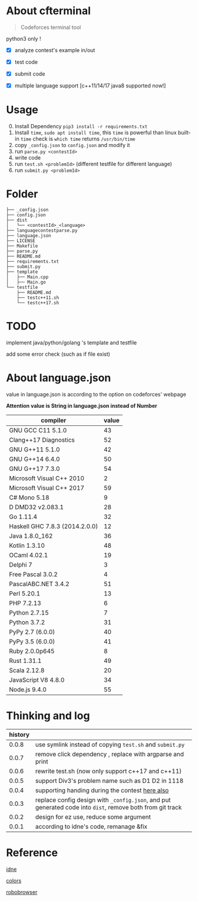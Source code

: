 # About cfterminal 

> Codeforces terminal tool

python3 only !

- [x] analyze contest's example in/out

- [x] test code

- [x] submit code

- [x] multiple language support [c++11/14/17 java8 supported now!]

# Usage


0. Install Dependency `pip3 install -r requirements.txt`
1. Install `time`, `sudo apt install time`, this `time` is powerful than linux built-in `time` check is `which time` returns `/usr/bin/time`
2. copy `_config.json` to `config.json` and modify it
3. run `parse.py <contestId>`
4. write code
5. run `test.sh <problemId>` (different testfile for different language)
6. run `submit.py <problemId>`

# Folder

```
├── _config.json
├── config.json
├── dist
│   └── <contestId>_<language>
├── languagecontestparse.py
├── language.json
├── LICENSE
├── Makefile
├── parse.py
├── README.md
├── requirements.txt
├── submit.py
├── template
│   ├── Main.cpp
│   ├── Main.go
└── testfile
    ├── README.md
    ├── testc++11.sh
    └── testc++17.sh
```

# TODO

implement java/python/golang 's template and testfile

add some error check (such as if file exist)

# About language.json

value in language.json is according to the option on codeforces' webpage

**Attention value is String in language.json instead of Number**

|compiler|value|
|---|---|
|GNU GCC C11 5.1.0|43|
|Clang++17 Diagnostics| 52|
|GNU G++11 5.1.0| 42|
|GNU G++14 6.4.0| 50|
|GNU G++17 7.3.0| 54|
|Microsoft Visual C++ 2010| 2|
|Microsoft Visual C++ 2017| 59|
|C# Mono 5.18| 9|
|D DMD32 v2.083.1| 28|
|Go 1.11.4| 32|
|Haskell GHC 7.8.3 (2014.2.0.0)| 12|
|Java 1.8.0_162| 36|
|Kotlin 1.3.10| 48|
|OCaml 4.02.1| 19|
|Delphi 7| 3|
|Free Pascal 3.0.2| 4|
|PascalABC.NET 3.4.2| 51|
|Perl 5.20.1| 13|
|PHP 7.2.13| 6|
|Python 2.7.15| 7|
|Python 3.7.2| 31|
|PyPy 2.7 (6.0.0)| 40|
|PyPy 3.5 (6.0.0)| 41|
|Ruby 2.0.0p645| 8|
|Rust 1.31.1| 49|
|Scala 2.12.8| 20|
|JavaScript V8 4.8.0| 34|
|Node.js 9.4.0| 55|

# Thinking and log

|history||
|---|---|
|0.0.8| use symlink instead of copying `test.sh` and `submit.py`|
|0.0.7| remove click dependency , replace with argparse and print|
|0.0.6| rewrite test.sh (now only support c++17 and c++11)|
|0.0.5| support Div3's problem name such as D1 D2 in 1118|
|0.0.4| supporting handing during the contest [here also](https://github.com/endiliey/idne/issues/5)|
|0.0.3| replace config design with `_config.json`, and put generated code into `dist`, remove both from git track|
|0.0.2| design for ez use, reduce some argument|
|0.0.1| according to idne's code, remanage &fix |

# Reference

[idne](https://github.com/endiliey/idne)

[colors](https://misc.flogisoft.com/bash/tip_colors_and_formatting)

[robobrowser](https://robobrowser.readthedocs.io/en/latest/readme.html)
